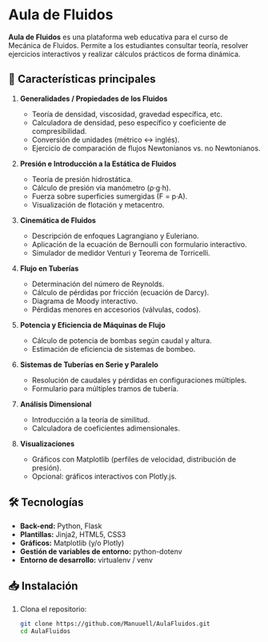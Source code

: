 # Aula de Fluidos

**Aula de Fluidos** es una plataforma web educativa para el curso de Mecánica de Fluidos. Permite a los estudiantes consultar teoría, resolver ejercicios interactivos y realizar cálculos prácticos de forma dinámica.

## 🚀 Características principales

1. **Generalidades / Propiedades de los Fluidos**
    - Teoría de densidad, viscosidad, gravedad específica, etc.
    - Calculadora de densidad, peso específico y coeficiente de compresibilidad.
    - Conversión de unidades (métrico ↔ inglés).
    - Ejercicio de comparación de flujos Newtonianos vs. no Newtonianos.

2. **Presión e Introducción a la Estática de Fluidos**
    - Teoría de presión hidrostática.
    - Cálculo de presión via manómetro (ρ·g·h).
    - Fuerza sobre superficies sumergidas (F = p·A).
    - Visualización de flotación y metacentro.

3. **Cinemática de Fluidos**
    - Descripción de enfoques Lagrangiano y Euleriano.
    - Aplicación de la ecuación de Bernoulli con formulario interactivo.
    - Simulador de medidor Venturi y Teorema de Torricelli.

4. **Flujo en Tuberías**
    - Determinación del número de Reynolds.
    - Cálculo de pérdidas por fricción (ecuación de Darcy).
    - Diagrama de Moody interactivo.
    - Pérdidas menores en accesorios (válvulas, codos).

5. **Potencia y Eficiencia de Máquinas de Flujo**
    - Cálculo de potencia de bombas según caudal y altura.
    - Estimación de eficiencia de sistemas de bombeo.

6. **Sistemas de Tuberías en Serie y Paralelo**
    - Resolución de caudales y pérdidas en configuraciones múltiples.
    - Formulario para múltiples tramos de tubería.

7. **Análisis Dimensional**
    - Introducción a la teoría de similitud.
    - Calculadora de coeficientes adimensionales.

8. **Visualizaciones**
    - Gráficos con Matplotlib (perfiles de velocidad, distribución de presión).
    - Opcional: gráficos interactivos con Plotly.js.

## 🛠 Tecnologías

- **Back-end:** Python, Flask
- **Plantillas:** Jinja2, HTML5, CSS3
- **Gráficos:** Matplotlib (y/o Plotly)
- **Gestión de variables de entorno:** python-dotenv
- **Entorno de desarrollo:** virtualenv / venv

## 📥 Instalación

1. Clona el repositorio:
   ```bash
   git clone https://github.com/Manuuell/AulaFluidos.git
   cd AulaFluidos
